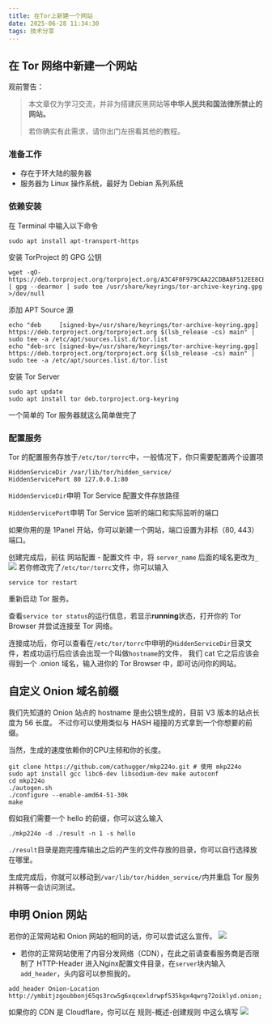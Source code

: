 ```yaml
---
title: 在Tor上新建一个网站
date: 2025-06-28 11:34:30
tags: 技术分享
---
```

## 在 Tor 网络中新建一个网站
观前警告：
> 本文章仅为学习交流，并非为搭建灰黑网站等**中华人民共和国法律所禁止的网站。**
> 
> 若你确实有此需求，请你出门左拐看其他的教程。
### 准备工作
- 存在于环大陆的服务器
- 服务器为 Linux 操作系统，最好为 Debian 系列系统
### 依赖安装
在 Terminal 中输入以下命令
```shell
sudo apt install apt-transport-https
```
安装 TorProject 的 GPG 公钥
```shell
wget -qO- https://deb.torproject.org/torproject.org/A3C4F0F979CAA22CDBA8F512EE8CBC9E886DDD89.asc | gpg --dearmor | sudo tee /usr/share/keyrings/tor-archive-keyring.gpg >/dev/null
```
添加 APT Source 源
```shell
echo "deb     [signed-by=/usr/share/keyrings/tor-archive-keyring.gpg] https://deb.torproject.org/torproject.org $(lsb_release -cs) main" | sudo tee -a /etc/apt/sources.list.d/tor.list
echo "deb-src [signed-by=/usr/share/keyrings/tor-archive-keyring.gpg] https://deb.torproject.org/torproject.org $(lsb_release -cs) main" | sudo tee -a /etc/apt/sources.list.d/tor.list
```
安装 Tor Server
```shell
sudo apt update
sudo apt install tor deb.torproject.org-keyring
```
一个简单的 Tor 服务器就这么简单做完了
### 配置服务
Tor 的配置服务存放于`/etc/tor/torrc`中，一般情况下，你只需要配置两个设置项
```plaintext
HiddenServiceDir /var/lib/tor/hidden_service/
HiddenServicePort 80 127.0.0.1:80
```
`HiddenServiceDir`申明 Tor Service 配置文件存放路径

`HiddenServicePort`申明 Tor Service 监听的端口和实际监听的端口

如果你用的是 1Panel 开站，你可以新建一个网站，端口设置为非标（80, 443）端口。

创建完成后，前往 网站配置 - 配置文件 中，将 `server_name` 后面的域名更改为`_`
![](./images/create-onion/nginx_config.png)
若你修改完了`/etc/tor/torrc`文件，你可以输入
```shell
service tor restart
```
重新启动 Tor 服务。

查看`service tor status`的运行信息，若显示**running**状态，打开你的 Tor Browser 并尝试连接至 Tor 网络。

连接成功后，你可以查看在`/etc/tor/torrc`中申明的`HiddenServiceDir`目录文件，若成功运行后应该会出现一个叫做`hostname`的文件，
我们 cat 它之后应该会得到一个 .onion 域名，输入进你的 Tor Browser 中，即可访问你的网站。

## 自定义 Onion 域名前缀
我们先知道的 Onion 站点的 hostname 是由公钥生成的，目前 V3 版本的站点长度为 56 长度。
不过你可以使用类似与 HASH 碰撞的方式拿到一个你想要的前缀。

当然，生成的速度依赖你的CPU主频和你的长度。
```shell
git clone https://github.com/cathugger/mkp224o.git # 使用 mkp224o
sudo apt install gcc libc6-dev libsodium-dev make autoconf
cd mkp224o
./autogen.sh
./configure --enable-amd64-51-30k
make
```
假如我们需要一个 hello 的前缀，你可以这么输入
```shell
./mkp224o -d ./result -n 1 -s hello
```
`./result`目录是跑完撞库输出之后的产生的文件存放的目录，你可以自行选择放在哪里。

生成完成后，你就可以移动到`/var/lib/tor/hidden_service/`内并重启 Tor 服务并稍等一会访问测试。

## 申明 Onion 网站
若你的正常网站和 Onion 网站的相同的话，你可以尝试这么宣传。
![](./images/create-onion/show_onion_domain.png)
- 若你的正常网站使用了内容分发网络（CDN），在此之前请查看服务商是否限制了 HTTP-Header
进入Nginx配置文件目录，在`server`块内输入`add_header`，头内容可以参照我的。
```nginx
add_header Onion-Location http://ymbitjzgoubbonj65qs3rcw5g6xqcexldrwpf535kgx4qwrg72oiklyd.onion;
```
如果你的 CDN 是 Cloudflare，你可以在 规则-概述-创建规则 中这么填写
![](.images/create-onion/cloudflare_rules.png)
